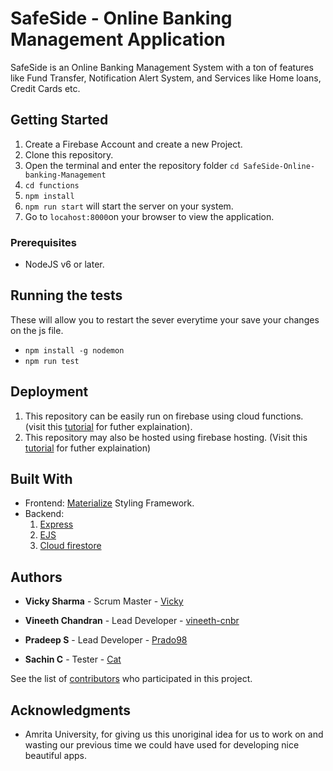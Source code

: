 # SafeSide - Online Banking Management Application

SafeSide is an Online Banking Management System with a ton of features like Fund Transfer, Notification Alert System, and Services like Home loans, Credit Cards etc.

## Getting Started

1. Create a Firebase Account and create a new Project. 
2. Clone this repository.
3. Open the terminal and enter the repository folder `cd SafeSide-Online-banking-Management`
4. `cd functions`
5. `npm install`
6. `npm run start` will start the server on your system.
7. Go to `locahost:8000`on your browser to view the application.

### Prerequisites

* NodeJS v6 or later.

## Running the tests

These will allow you to restart the sever everytime your save your changes on the js file. 

* `npm install -g nodemon`
* `npm run test`



## Deployment

1. This repository can be easily run on firebase using cloud functions. (visit this [tutorial](https://www.youtube.com/watch?v=vr0Gfvp5v1A) for futher explaination).
2. This repository may also be hosted using firebase hosting. (Visit this [tutorial](https://www.youtube.com/watch?v=LOeioOKUKI8) for futher explaination)

## Built With

* Frontend:
    [Materialize](http://www.materializecss.com/) Styling Framework.
* Backend:
    1. [Express](https://expressjs.com/)
    2. [EJS](http://ejs.co/#docs)
    3. [Cloud firestore](https://www.youtube.com/watch?v=2Vf1D-rUMwE)


## Authors

* **Vicky Sharma** - Scrum Master - [Vicky](https://github.com/vickysharma96)


* **Vineeth Chandran** - Lead Developer - [vineeth-cnbr](https://github.com/vineeth-cnbr)


* **Pradeep S** - Lead Developer - [Prado98](https://github.com/Prado98)

* **Sachin C** - Tester - [Cat](https://github.com/dracosachin)


See the list of [contributors](https://github.com/vineeth-cnbr/SafeSide-Online-banking-Management/graphs/contributors) who participated in this project.


## Acknowledgments

* Amrita University, for giving us this unoriginal idea for us to work on and wasting our previous time we could have used for developing nice beautiful apps. 
